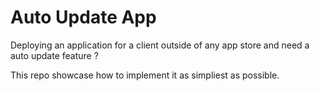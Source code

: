 # Auto Update App

Deploying an application for a client outside of any app store and need a auto update feature ?

This repo showcase how to implement it as simpliest as possible.
